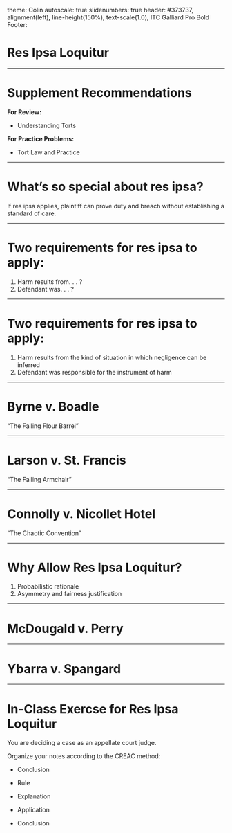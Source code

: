 theme: Colin
autoscale: true
slidenumbers: true
header: #373737, alignment(left), line-height(150%), text-scale(1.0), ITC Galliard Pro Bold
Footer:



# Res Ipsa Loquitur

---

# Supplement Recommendations

**For Review:**

- Understanding Torts

**For Practice Problems:**

- Tort Law and Practice

---



# What’s so special about res ipsa?

If res ipsa applies, plaintiff can prove duty and breach without establishing a standard of care.

---

# Two requirements for res ipsa to apply:

1. Harm results from. . . ?
2. Defendant was. . . ?

---

# Two requirements for res ipsa to apply:

1. Harm results from the kind of situation in which negligence can be inferred
2. Defendant was responsible for the instrument of harm

---



# Byrne v. Boadle

“The Falling Flour Barrel”

---





# Larson v. St. Francis

“The Falling Armchair”



---

# Connolly v. Nicollet Hotel

“The Chaotic Convention”

---

# Why Allow Res Ipsa Loquitur?

1. Probabilistic rationale
2. Asymmetry and fairness justification

---

# McDougald v. Perry

---

# Ybarra v. Spangard

---

# In-Class Exercse for Res Ipsa Loquitur

You are deciding a case as an appellate court judge.

Organize your notes according to the CREAC method:

- Conclusion

- Rule

- Explanation

- Application

- Conclusion